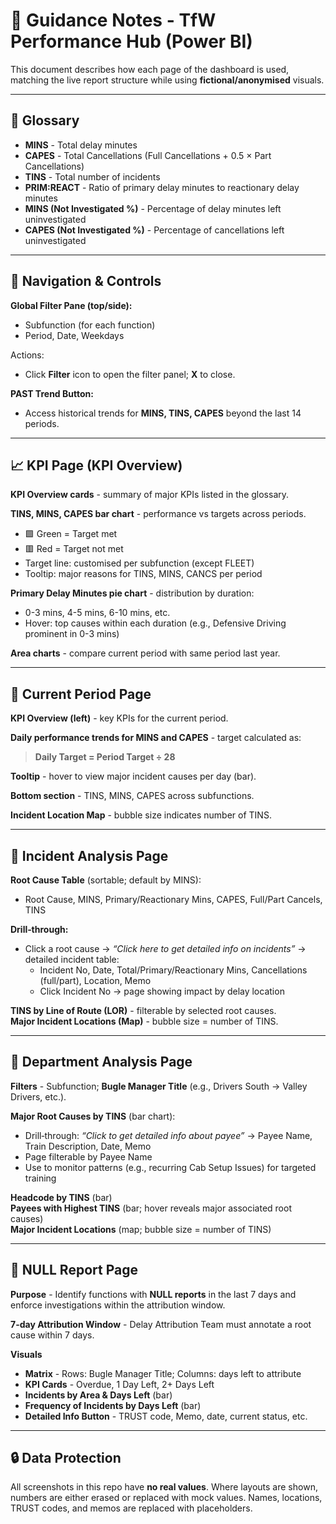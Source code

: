 # 📘 Guidance Notes - TfW Performance Hub (Power BI)

This document describes how each page of the dashboard is used, matching the live report structure while using **fictional/anonymised** visuals.

---

## 🔹 Glossary
- **MINS** - Total delay minutes  
- **CAPES** - Total Cancellations (Full Cancellations + 0.5 × Part Cancellations)  
- **TINS** - Total number of incidents  
- **PRIM:REACT** - Ratio of primary delay minutes to reactionary delay minutes  
- **MINS (Not Investigated %)** - Percentage of delay minutes left uninvestigated  
- **CAPES (Not Investigated %)** - Percentage of cancellations left uninvestigated  

---

## 🧭 Navigation & Controls
**Global Filter Pane (top/side):**
- Subfunction (for each function)
- Period, Date, Weekdays

Actions:  
- Click **Filter** icon to open the filter panel; **X** to close.

**PAST Trend Button:**  
- Access historical trends for **MINS, TINS, CAPES** beyond the last 14 periods.

---

## 📈 KPI Page (KPI Overview)
**KPI Overview cards** - summary of major KPIs listed in the glossary.  

**TINS, MINS, CAPES bar chart** - performance vs targets across periods.  
- 🟩 Green = Target met  
- 🟥 Red = Target not met  
- Target line: customised per subfunction (except FLEET)  
- Tooltip: major reasons for TINS, MINS, CANCS per period

**Primary Delay Minutes pie chart** - distribution by duration:  
- 0-3 mins, 4-5 mins, 6-10 mins, etc.  
- Hover: top causes within each duration (e.g., Defensive Driving prominent in 0-3 mins)

**Area charts** - compare current period with same period last year.

---

## 📘 Current Period Page
**KPI Overview (left)** - key KPIs for the current period.  

**Daily performance trends for MINS and CAPES** - target calculated as:  
> **Daily Target = Period Target ÷ 28**  

**Tooltip** - hover to view major incident causes per day (bar).  

**Bottom section** - TINS, MINS, CAPES across subfunctions.  

**Incident Location Map** - bubble size indicates number of TINS.

---

## 📘 Incident Analysis Page
**Root Cause Table** (sortable; default by MINS):  
- Root Cause, MINS, Primary/Reactionary Mins, CAPES, Full/Part Cancels, TINS  

**Drill‑through:**  
- Click a root cause → *“Click here to get detailed info on incidents”* → detailed incident table:  
  - Incident No, Date, Total/Primary/Reactionary Mins, Cancellations (full/part), Location, Memo  
  - Click Incident No → page showing impact by delay location

**TINS by Line of Route (LOR)** - filterable by selected root causes.  
**Major Incident Locations (Map)** - bubble size = number of TINS.

---

## 📘 Department Analysis Page
**Filters** - Subfunction; **Bugle Manager Title** (e.g., Drivers South → Valley Drivers, etc.).  

**Major Root Causes by TINS** (bar chart):  
- Drill‑through: *“Click to get detailed info about payee”* → Payee Name, Train Description, Date, Memo  
- Page filterable by Payee Name  
- Use to monitor patterns (e.g., recurring Cab Setup Issues) for targeted training

**Headcode by TINS** (bar)  
**Payees with Highest TINS** (bar; hover reveals major associated root causes)  
**Major Incident Locations** (map; bubble size = number of TINS)

---

## 📘 NULL Report Page
**Purpose** - Identify functions with **NULL reports** in the last 7 days and enforce investigations within the attribution window.

**7-day Attribution Window** - Delay Attribution Team must annotate a root cause within 7 days.

**Visuals**  
- **Matrix** - Rows: Bugle Manager Title; Columns: days left to attribute  
- **KPI Cards** - Overdue, 1 Day Left, 2+ Days Left  
- **Incidents by Area & Days Left** (bar)  
- **Frequency of Incidents by Days Left** (bar)  
- **Detailed Info Button** - TRUST code, Memo, date, current status, etc.

---

## 🔒 Data Protection
All screenshots in this repo have **no real values**. Where layouts are shown, numbers are either erased or replaced with mock values. Names, locations, TRUST codes, and memos are replaced with placeholders.

